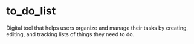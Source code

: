 # to_do_list
Digital tool that helps users organize and manage their tasks by creating, editing, and tracking lists of things they need to do.
